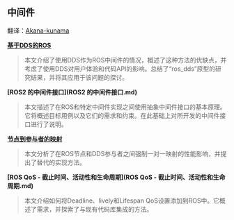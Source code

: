 ## 中间件

翻译：[Akana-kunama ](https://github.com/Akana-kunama)

 **[基于DDS的ROS](基于DDS的ROS.md)** 

> 本文介绍了使用DDS作为ROS中间件的情况，概述了这种方法的优缺点，并考虑了使用DDS对用户体验和代码API的影响。总结了“ros_dds”原型的研究结果，并将其应用于该问题的探讨。

 **[ROS2 的中间件接口](ROS2 的中间件接口.md)** 

> 本文描述了在ROS和特定中间件实现之间使用抽象中间件接口的基本原理。它将概述目标用例以及它们的需求和约束。在此基础上对所开发的中间件接口进行了说明。

 **[节点到参与者的映射](节点到参与者的映射.md)** 

> 本文分析了在ROS节点和DDS参与者之间强制一对一映射的性能影响，并提出了替代的实现方法。

 **[ROS QoS - 截止时间、活动性和生命周期](ROS QoS - 截止时间、活动性和生命周期.md)** 

>本文介绍如何将Deadline、lively和Lifespan QoS设置添加到ROS中。它概述了需求，并探索了与现有代码库集成的方法。
